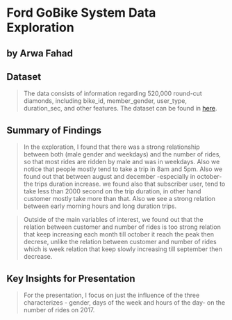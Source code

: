 # Ford GoBike System Data Exploration
## by Arwa Fahad


## Dataset

> The data consists of information regarding 520,000 round-cut diamonds, including
bike_id, member_gender, user_type, duration_sec, and other features. The dataset can be found in [here](https://www.lyft.com/bikes/bay-wheels/system-data).


## Summary of Findings

> In the exploration, I found that there was a strong relationship between both  (male gender and weekdays) and the number of rides, so that most rides are ridden by male and was in weekdays. Also we notice that people mostly tend to take a trip in 8am and 5pm.
Also we found out that between august and december -especially in october- the trips duration increase. 
we found also that subscriber user, tend to take less than 2000 second on the trip duration, in other hand customer mostly take more than that. Also we see a strong relation between early morning hours and long duration trips. <br>

> Outside of the main variables of interest, we found out that the relation between customer and number of rides is too strong relation that keep increasing each month till october it reach the peak then decrese, unlike the relation between customer and number of rides which is week relation that keep slowly increasing till september then decrease.


## Key Insights for Presentation

> For the presentation, I focus on just the influence of the three characterizes - gender, days of the week and hours of the day-  on the number of rides on 2017.